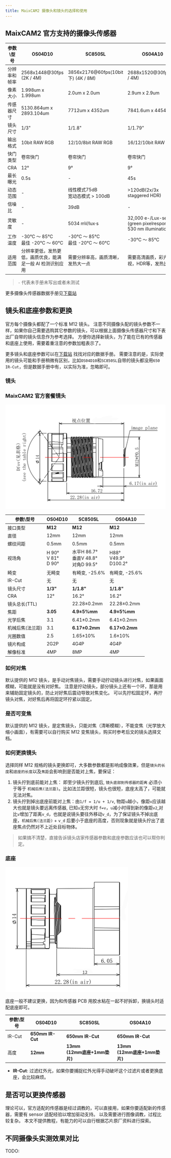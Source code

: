 ```yaml
---
title: MaixCAM2 摄像头和镜头的选择和使用
---
```



## MaixCAM2 官方支持的摄像头传感器

| 参数\型号       | OS04D10                         | SC850SL | OS04A10 |
| --------------- | ------------------------------- | ------- | ------- |
| 分辨率和帧率    | 2568x1448@30fps (2K / 4M)       | 3856x2176@60fps(10bit下) (4K / 8M) | 2688x1520@30fps(2K / 4M) |
| 像素大小        | 1.998um x 1.998um               | 2.0um x 2.0um         | 2.9um x 2.9um |
| 传感器尺寸      | 5130.864um x 2893.104um         | 7712um x 4352um       | 7841.6um x 4454.4um |
| 镜头尺寸        | 1/3"                            | 1/1.8"                | 1/1.79" |
| 输出格式        | 10bit RAW RGB                   |  12/10/8bit RAW RGB   | 16/12/10bit RAW RGB |
| 快门类型        | 卷帘快门                        | 卷帘快门              | 卷帘快门  |
| CRA             | 12°                             | 9°                    | 9° |
| 最长曝光        | 0.5s                            | -                     | 45s       |
| 动态范围        | -                               | 线性模式75dB<br>宽动态模式 > 100dB | >120dB(2x/3x staggered HDR) |
| 信噪比          | -                               | 39dB | - |
| 灵敏度          | -                               | 5034 mV/lux·s | 32,000 e-/Lux-sec (green pixelresponse at 530 nm illumination) |
| 工作温度        | -30°C ～ 85°C<br>最佳 -20°C ～ 60°C  | -30°C ～ 85°C<br>最佳 -20°C ～ 60°C | -30°C ～ 85°C |
| 适用范围        | 分辨率更低，发热更低，画质优良，能满足一般 AI 检测识别应用 |需要分辨率高，画质清晰，发热大一点 | 需要高清画质，彩光夜视，HDR等，发热比较大|

> `-` 代表未手册未写出或者未测试

更多摄像头传感器数据手册见[下载站](https://dl.sipeed.com/shareURL/MaixCAM/MaixCAM2/Hardware/sensors)


## 镜头和底座参数和更换

官方每个摄像头都配了一个标准 M12 镜头。
注意不同摄像头配的镜头参数不一样，如果你自己需要选购其它参数的镜头，可以根据上面摄像头传感器尺寸和下表出厂自带的镜头信息作为参考选择。
方便你选择新镜头，为了能在已有的传感器和底座上使用，需要着重注意的参数加粗表示了。

更多镜头和底座参数可以在[下载站](https://dl.sipeed.com/shareURL/MaixCAM/MaixCAM2/Hardware/sensors) 找找对应的数据手册。
需要注意的是，实际使用的镜头可能和手册稍微有区别，比如`OS04D10`和`SC850SL`自带的镜头都没用`650 IR-Cut`，但是数据手册中有，以实际为准，忽略即可。

### 镜头

### MaixCAM2 官方套餐镜头

![SC850SL 自带镜头](../../assets/maixcam/cam_len.png)


| 参数\型号       | OS04D10                         | SC850SL | OS04A10  |
| --------------- | ------------------------------- | ------- | -------- |
| 接口类型        |  **M12**                        | **M12** | **M12** |
| 直径            |  12mm                           | 12mm    | 12mm |
| 螺纹间距        |  0.5mm                          | 0.5mm   | 0.5mm |
| 视场角          |  H 90°<br>V 81°<br>D 90°     |  水平H 86.7°<br>垂直V 48.8°<br>对角D 99.5°   | H88°<br>V49.9°<br>D100.2° |
| 畸变            |  无畸变                         | 有畸变, -25.6%  | 有畸变, -25.6% |
| IR-Cut          |  无                             | 无      | 无 |
| 镜头尺寸        |   **1/3"**                      | **1/1.8"**  | **1/1.8"** |
| CRA             |   12°                           | 16.2°   | 16.2° |
| 镜头总长(TTL)   |                                 | 22.28±0.2mm | 22.28±0.2mm |
| 焦距            |   **3.05**                          | **4.9±5%mm**    | **4.9±5%mm** |
| 光学后焦         |   3.1                          | 6.41±0.2mm  | 6.41±0.2mm |
| 机械后焦(法兰距) |   3.1                          | **6.17±0.2mm**  | **6.17±0.2mm** |
| 光圈数值        |   2.5                           | 1.65±10%   | 1.6±10% |
| 镜片构成        |   2G2P                          | 4G4P        | 4G4P |
| 解像标准        |   4MP                           | 8MP         | 4MP |

### 如何对焦

默认提供的 M12 镜头，是手动对焦镜头，需要手动拧动镜头进行对焦，如果画面模糊，可能就是没有对好焦。
注意是拧动镜头，部分镜头上还有一个环，那是用来辅助固定镜头的，防止对好焦后震动导致对焦变化。
可以先拧松固定环，再拧镜头对焦，对好焦后再将固定环拧紧以固定。

### 是否可变焦

默认提供的 M12 镜头，是定焦镜头，只能对焦（清晰模糊），不能变焦（光学放大缩小画面），有需要可以自行购买 M12 变焦镜头，购买时参考后文的镜头选择文档。

### 如何更换镜头

选择同样 M12 规格的镜头更换即可，大多数参数都是影响成像效果，但是`镜头的长度`和`底座的长度`以及`焦距`会影响到是否能对上焦，要保证：
1. 镜头拧到底前能对上焦： 即至少镜头拧到底后, `镜头底部到传感器的距离` 必须小于等于 `机械后焦(法兰距)`。比如法兰距很短，镜头也很短，底座太高了，可能就无法对焦。
2. 镜头拧到掉出底座前能对上焦：由`1/f = 1/u + 1/v`, 物距`u`越小，像距`v`应该越大也就是镜头要远离传感器, 已知`u`无穷大时 `f=v`，`u`减小时得到新的像距`v2`,对比`v`增加了距离`v_d`，也就是说镜头要往外移动`v_d`，为了保证镜头不掉出底座，`机械后焦(法兰距)` + `v_d` 后要小于底座的高度，否则现象就是镜头拧出了底座焦点仍然对不上近处目标物体。
> 如果搞不清楚，直接告诉镜头店家传感器参数和底座参数应该也可以帮你判定。



### 底座

![](../../assets/maixcam/cam_len_base.png)

底座一般不建议更换，因为和传感器 PCB 用胶水粘在一起不好拆卸，换镜头时适配底座即可。

| 参数\型号       | OS04D10                         | SC850SL          | OS04A10 |
| --------------- | ------------------------------- | ---------------- |  ------  |
| IR-Cut          |  **650mm IR-Cut**               | **650mm IR-Cut** |  **650mm IR-Cut** |
| 高度            |  **12mm**                       | **13mm<br>(12mm底座+1mm垫片)** |  **13mm<br>(12mm底座+1mm垫片)** |

* **IR-Cut**: 过滤红外光，如果你要捕捉红外光得手动破坏这个过滤片或者更换底座，会比较麻烦。



## 是否可以更换传感器

理论可以，官方适配的传感器是经过调教的，可以直接用，如果你要适配新的传感器，需要有 sensor 适配经验以增加驱动支持。
以及需要进行图像调教，过程比较复杂。
本文不提供教程，有能力的可以自行根据芯片原厂资料进行探索。

## 不同摄像头实测效果对比

TODO:







